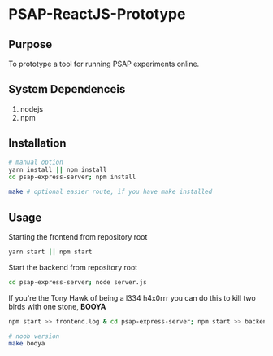 # PSAP-ReactJS-Prototype

## Purpose

To prototype a tool for running PSAP experiments online.

## System Dependenceis

1. nodejs
2. npm

## Installation
```bash
# manual option
yarn install || npm install
cd psap-express-server; npm install

make # optional easier route, if you have make installed
```


## Usage

Starting the frontend from repository root
```bash
yarn start || npm start
```

Start the backend from repository root
```bash
cd psap-express-server; node server.js
```

If you're the Tony Hawk of being a l334 h4x0rrr you can do this to kill two birds with one stone, __BOOYA__
```bash
npm start >> frontend.log & cd psap-express-server; npm start >> backend.log &

# noob version
make booya
```
